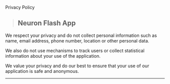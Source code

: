 
Privacy Policy 

>## Neuron Flash App

We respect your privacy and do not collect personal information such as name, email address, phone number, location or other personal data.

We also do not use mechanisms to track users or collect statistical information about your use of the application.

We value your privacy and do our best to ensure that your use of our application is safe and anonymous.

___
